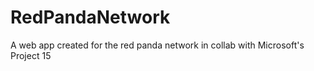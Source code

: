 # RedPandaNetwork
A web app created for the red panda network in collab with Microsoft's Project 15
